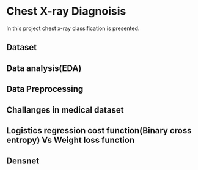 # Chest X-ray Diagnoisis
In this project chest x-ray classification is presented.

## Dataset

## Data analysis(EDA)

## Data Preprocessing

## Challanges in medical dataset

## Logistics regression cost function(Binary cross entropy) Vs Weight loss function 

## Densnet

